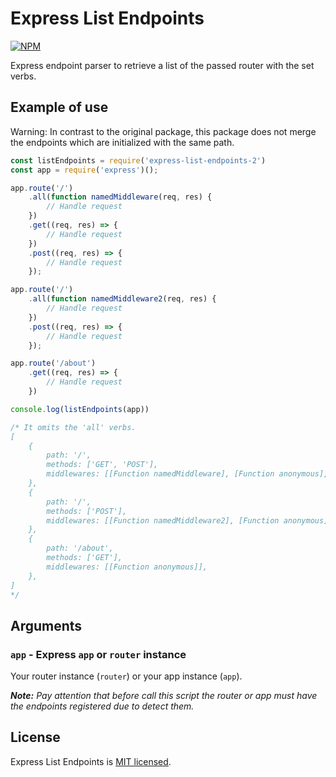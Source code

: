 # Express List Endpoints

[![NPM](https://nodei.co/npm/express-list-endpoints-2.png)](https://nodei.co/npm/express-list-endpoints-2/)

Express endpoint parser to retrieve a list of the passed router with the set verbs.

## Example of use

Warning: In contrast to the original package, this package does not merge the endpoints which are initialized with the same path.

```javascript
const listEndpoints = require('express-list-endpoints-2')
const app = require('express')();

app.route('/')
    .all(function namedMiddleware(req, res) {
        // Handle request
    })
    .get((req, res) => {
        // Handle request
    })
    .post((req, res) => {
        // Handle request
    });

app.route('/')
    .all(function namedMiddleware2(req, res) {
        // Handle request
    })
    .post((req, res) => {
        // Handle request
    });

app.route('/about')
    .get((req, res) => {
        // Handle request
    })

console.log(listEndpoints(app))

/* It omits the 'all' verbs.
[
    {
        path: '/',
        methods: ['GET', 'POST'],
        middlewares: [[Function namedMiddleware], [Function anonymous], [Function anonymous]],
    },
    {
        path: '/',
        methods: ['POST'],
        middlewares: [[Function namedMiddleware2], [Function anonymous]],
    },
    {
        path: '/about',
        methods: ['GET'],
        middlewares: [[Function anonymous]],
    },
]
*/
```

## Arguments

### `app` - Express `app` or `router` instance

Your router instance (`router`) or your app instance (`app`).

_**Note:** Pay attention that before call this script the router or app must have the endpoints registered due to detect them._

## License

Express List Endpoints is [MIT licensed](./LICENSE).